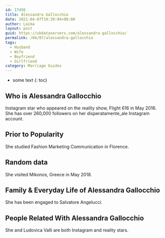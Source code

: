 ```yaml
---
id: 17456
title: Alessandra Gallocchio
date: 2021-04-07T19:39:04+00:00
author: Laima
layout: post
guid: https://ukdataservers.com/alessandra-gallocchio/
permalink: /04/07/alessandra-gallocchio
tags:
  - Husband
  - Wife
  - Boyfriend
  - Girlfriend
category: Marriage Guides
---
```


* some text
{: toc}


## Who is Alessandra Gallocchio
                  
                  
                  
Instagram star who appeared on the reality show, Flight 616 in May 2016. She has over 260,000 followers on her disperatamente_ale Instagram account.
                  
              
            
              
            
                
                
                
## Prior to Popularity
                  
                  
                  
She studied Fashion Marketing Communication in Florence. 
                  
              
            
              
            
                
                
                
## Random data
                  
                  
                  
She visited Mikonos, Greece in May 2018.
                  
              
            
              
            
                
                
                
## Family & Everyday Life of Alessandra Gallocchio
                  
                  
                  
She has been engaged to Salvatore Angelucci.
                  
              
            
              
            
                
                
                
## People Related With Alessandra Gallocchio
                  
                  
                  
She and Ludovica Valli are both Instagram and reality stars.
                  
              
            
              
            
                
              
            
              
              
            
            
              
            
          
          
          